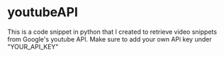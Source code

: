 # youtubeAPI

This is a code snippet in python that I created to retrieve video snippets from Google's youtube API. 
Make sure to add your own APi key under "YOUR_API_KEY"
